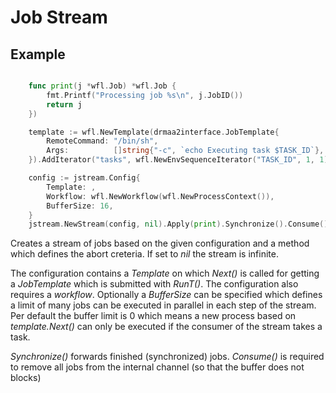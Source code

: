 # Job Stream

## Example

```go

    func print(j *wfl.Job) *wfl.Job {
	    fmt.Printf("Processing job %s\n", j.JobID())
	    return j
    })

    template := wfl.NewTemplate(drmaa2interface.JobTemplate{
		RemoteCommand: "/bin/sh",
		Args:          []string{"-c", `echo Executing task $TASK_ID`},
    }).AddIterator("tasks", wfl.NewEnvSequenceIterator("TASK_ID", 1, 1))

    config := jstream.Config{
    	Template: ,
    	Workflow: wfl.NewWorkflow(wfl.NewProcessContext()),
    	BufferSize: 16,
    }
    jstream.NewStream(config, nil).Apply(print).Synchronize().Consume()

```

Creates a stream of jobs based on the given configuration and a method which
defines the abort creteria. If set to _nil_ the stream is infinite.

The configuration contains a _Template_ on which _Next()_ is called for getting
a _JobTemplate_ which is submitted with _RunT()_. The configuration also requires
a _workflow_. Optionally a _BufferSize_ can be specified which defines a limit of
many jobs can be executed in parallel in each step of the stream. Per default
the buffer limit is 0 which means a new process based on _template.Next()_ can
only be executed if the consumer of the stream takes a task.

_Synchronize()_ forwards finished (synchronized) jobs. _Consume()_ is required
to remove all jobs from the internal channel (so that the buffer does not blocks)


